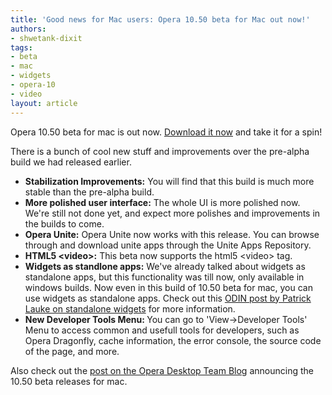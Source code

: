 ```yaml
---
title: 'Good news for Mac users: Opera 10.50 beta for Mac out now!'
authors:
- shwetank-dixit
tags:
- beta
- mac
- widgets
- opera-10
- video
layout: article
---
```

<p>Opera 10.50 beta for mac is out now. <a href="http://www.opera.com/browser/next/" target="_blank">Download it now</a> and take it for a spin!</p>
<p>There is a bunch of cool new stuff and improvements over the pre-alpha build we had released earlier.</p>
<ul class="bullets"><li><strong>Stabilization Improvements:</strong> You will find that this build is much more stable than the pre-alpha build.</li><li><strong>More polished user interface:</strong> The whole UI is more polished now. We&#39;re still not done yet, and expect more polishes and improvements in the builds to come.</li><li><strong>Opera Unite:</strong> Opera Unite now works with this release. You can browse through and download unite apps through the Unite Apps Repository.</li><li><strong>HTML5 &lt;video&gt;:</strong> This beta now supports the html5 &lt;video&gt; tag.</li><li><strong>Widgets as standlone apps:</strong> We&#39;ve already talked about widgets as standalone apps, but this functionality was till now, only available in windows builds. Now even in this build of 10.50 beta for mac, you can use widgets as standalone apps. Check out this <a href="http://my.opera.com/ODIN/blog/2010/02/18/svg-edit-standalone-widget" target="_blank">ODIN post by Patrick Lauke on standalone widgets</a> for more information.</li><li><strong>New Developer Tools Menu: </strong> You can go to &#39;View-&gt;Developer Tools&#39; Menu to access common and usefull tools for developers, such as Opera Dragonfly, cache information, the error console, the source code of the page, and more.</li></ul>
<p>Also check out the <a href="http://my.opera.com/desktopteam/blog/2010/02/25/opera-10-50-beta-for-mac" target="_blank">post on the Opera Desktop Team Blog</a> announcing the 10.50 beta releases for mac.</p>

